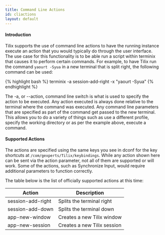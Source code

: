 ```yaml
---
title: Command Line Actions
id: cliactions
layout: default
---
```

#### Introduction

Tilix supports the use of command line actions to have the running instance execute an action that you would typically do through the user interface. The use case for this functionality is to be able run a script within terminix that causes it to perform certain commands. For example, to have Tilix run the command ```yaourt -Syua``` in a new terminal that is split right, the following command can be used:


{% highlight bash %}
terminix -a session-add-right -x "yaourt -Syua"
{% endhighlight %}

The -a, or --action, command line switch is what is used to specify the action to be executed. Any action executed is always done relative to the terminal where the command was executed. Any command line parameters that are specified as part of the command get passed to the new terminal. This allows you to do a variety of things such as use a different profile, specify the working directory or as per the example above, execute a command.

#### Supported Actions

The actions are specified using the same keys you see in dconf for the key shortcuts at ```/com/gexperts/Tilix/keybindings```. While any action shown here can be sent via the action parameter, not all of them are supported or will work. Some of the actions, such as Synchronize Input, would require additional parameters to function correctly.

The table below is the list of officially supported actions at this time:

Action | Description
-------|------------
session-add-right | Splits the terminal right
session-add-down | Splits the terminal down
app-new-window | Creates a new Tilix window
app-new-session | Creates a new Tilix session